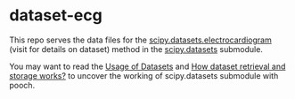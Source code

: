 # dataset-ecg

This repo serves the data files for the
[scipy.datasets.electrocardiogram](https://scipy.github.io/devdocs/reference/generated/scipy.datasets.electrocardiogram.html)
(visit for details on dataset) method in 
the [scipy.datasets](https://scipy.github.io/devdocs/reference/datasets.html)
submodule.

You may want to read the
[Usage of Datasets](https://scipy.github.io/devdocs/reference/datasets.html#usage-of-datasets)
and
[How dataset retrieval and storage works?](https://scipy.github.io/devdocs/reference/datasets.html#how-dataset-retrieval-and-storage-works)
to uncover the working of scipy.datasets submodule with pooch.
